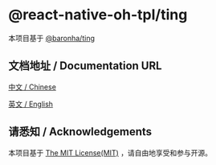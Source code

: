 # @react-native-oh-tpl/ting

本项目基于 [@baronha/ting](https://github.com/baronha/ting)

## 文档地址 / Documentation URL 

[中文 / Chinese](https://gitee.com/react-native-oh-library/usage-docs/blob/master/zh-cn/baronha-ting.md)

[英文 / English](https://gitee.com/react-native-oh-library/usage-docs/blob/master/zh-en/baronha-ting.md)


## 请悉知 / Acknowledgements

本项目基于 [The MIT License(MIT)](https://github.com/baronha/ting/blob/main/LICENSE) ，请自由地享受和参与开源。